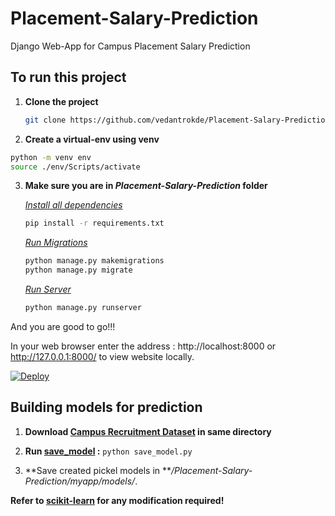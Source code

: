# Placement-Salary-Prediction

Django Web-App for Campus Placement Salary Prediction

## To run this project

1. **Clone the project**

   ```sh
   git clone https://github.com/vedantrokde/Placement-Salary-Prediction.git
   ```

2.  **Create a virtual-env using venv**

   ```sh
   python -m venv env
   source ./env/Scripts/activate
   ```

3.  **Make sure you are in *Placement-Salary-Prediction* folder**

    *<ins>Install all dependencies</ins>*

    ```sh
    pip install -r requirements.txt
    ```

    *<ins>Run Migrations</ins>*

    ```sh
    python manage.py makemigrations
    python manage.py migrate
    ```

    *<ins>Run Server</ins>*

    ```sh
    python manage.py runserver 
    ```

And you are good to go!!!

In your web browser enter the address : http://localhost:8000 or http://127.0.0.1:8000/ to view website locally.

[![Deploy](https://www.herokucdn.com/deploy/button.png)](https://heroku.com/deploy?template=https://github.com/vedantrokde/Placement-Salary-Prediction.git)

## Building models for prediction

1. **Download [Campus Recruitment Dataset](https://www.kaggle.com/benroshan/factors-affecting-campus-placement) in same directory**

2. **Run [save_model](https://github.com/vedantrokde/Placement-Salary-Prediction/save_model.py) :** `python save_model.py`

3. **Save created pickel models in ***/Placement-Salary-Prediction/myapp/models/*.

**Refer to [scikit-learn](https://scikit-learn.org/stable/modules/classes.html) for any modification required!**
